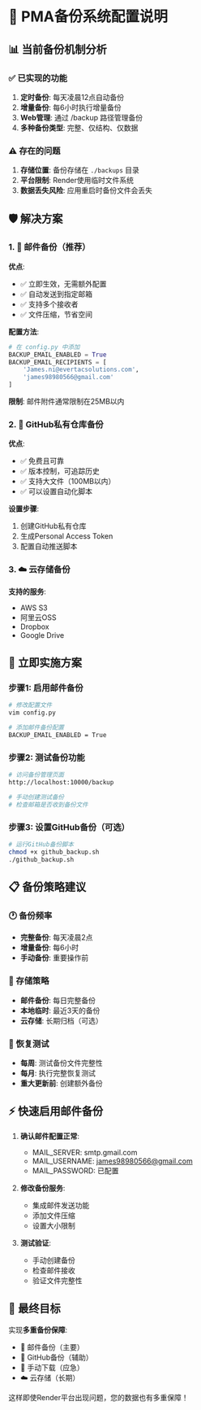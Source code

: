 
# 🔧 PMA备份系统配置说明

## 📊 当前备份机制分析

### ✅ 已实现的功能
1. **定时备份**: 每天凌晨12点自动备份
2. **增量备份**: 每6小时执行增量备份
3. **Web管理**: 通过 /backup 路径管理备份
4. **多种备份类型**: 完整、仅结构、仅数据

### ⚠️ 存在的问题
1. **存储位置**: 备份存储在 `./backups` 目录
2. **平台限制**: Render使用临时文件系统
3. **数据丢失风险**: 应用重启时备份文件会丢失

## 🛡️ 解决方案

### 1. 📧 邮件备份（推荐）
**优点**:
- ✅ 立即生效，无需额外配置
- ✅ 自动发送到指定邮箱
- ✅ 支持多个接收者
- ✅ 文件压缩，节省空间

**配置方法**:
```python
# 在 config.py 中添加
BACKUP_EMAIL_ENABLED = True
BACKUP_EMAIL_RECIPIENTS = [
    'James.ni@evertacsolutions.com',
    'james98980566@gmail.com'
]
```

**限制**: 邮件附件通常限制在25MB以内

### 2. 📁 GitHub私有仓库备份
**优点**:
- ✅ 免费且可靠
- ✅ 版本控制，可追踪历史
- ✅ 支持大文件（100MB以内）
- ✅ 可以设置自动化脚本

**设置步骤**:
1. 创建GitHub私有仓库
2. 生成Personal Access Token
3. 配置自动推送脚本

### 3. ☁️ 云存储备份
**支持的服务**:
- AWS S3
- 阿里云OSS
- Dropbox
- Google Drive

## 🚀 立即实施方案

### 步骤1: 启用邮件备份
```bash
# 修改配置文件
vim config.py

# 添加邮件备份配置
BACKUP_EMAIL_ENABLED = True
```

### 步骤2: 测试备份功能
```bash
# 访问备份管理页面
http://localhost:10000/backup

# 手动创建测试备份
# 检查邮箱是否收到备份文件
```

### 步骤3: 设置GitHub备份（可选）
```bash
# 运行GitHub备份脚本
chmod +x github_backup.sh
./github_backup.sh
```

## 📋 备份策略建议

### 🕐 备份频率
- **完整备份**: 每天凌晨2点
- **增量备份**: 每6小时
- **手动备份**: 重要操作前

### 📁 存储策略
- **邮件备份**: 每日完整备份
- **本地临时**: 最近3天的备份
- **云存储**: 长期归档（可选）

### 🔄 恢复测试
- **每周**: 测试备份文件完整性
- **每月**: 执行完整恢复测试
- **重大更新前**: 创建额外备份

## ⚡ 快速启用邮件备份

1. **确认邮件配置正常**:
   - MAIL_SERVER: smtp.gmail.com
   - MAIL_USERNAME: james98980566@gmail.com
   - MAIL_PASSWORD: 已配置

2. **修改备份服务**:
   - 集成邮件发送功能
   - 添加文件压缩
   - 设置大小限制

3. **测试验证**:
   - 手动创建备份
   - 检查邮件接收
   - 验证文件完整性

## 🎯 最终目标

实现**多重备份保障**:
- 📧 邮件备份（主要）
- 📁 GitHub备份（辅助）
- 🔄 手动下载（应急）
- ☁️ 云存储（长期）

这样即使Render平台出现问题，您的数据也有多重保障！
